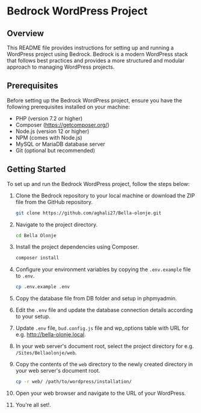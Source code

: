 # Bedrock WordPress Project

## Overview

This README file provides instructions for setting up and running a WordPress project using Bedrock. Bedrock is a modern WordPress stack that follows best practices and provides a more structured and modular approach to managing WordPress projects.

## Prerequisites

Before setting up the Bedrock WordPress project, ensure you have the following prerequisites installed on your machine:

- PHP (version 7.2 or higher)
- Composer (https://getcomposer.org/)
- Node.js (version 12 or higher)
- NPM (comes with Node.js)
- MySQL or MariaDB database server
- Git (optional but recommended)

## Getting Started

To set up and run the Bedrock WordPress project, follow the steps below:

1. Clone the Bedrock repository to your local machine or download the ZIP file from the GitHub repository.

   ```bash
   git clone https://github.com/aghali27/Bella-olonje.git
   ```

2. Navigate to the project directory.

   ```bash
   cd Bella Olonje
   ```

3. Install the project dependencies using Composer.

   ```bash
   composer install
   ```

4. Configure your environment variables by copying the `.env.example` file to `.env`.

   ```bash
   cp .env.example .env
   ```

5. Copy the database file from DB folder and setup in phpmyadmin.

6. Edit the `.env` file and update the database connection details according to your setup.

7. Update `.env` file, `bud.config.js` file and wp_options table with URL for e.g. http://bella-olonje.local.

8. In your web server's document root, select the project directory for e.g. `/Sites/Bellaolonje/web`.

9. Copy the contents of the `web` directory to the newly created directory in your web server's document root.

   ```bash
   cp -r web/ /path/to/wordpress/installation/
   ```

10. Open your web browser and navigate to the URL of your WordPress.

11. You're all set!.
